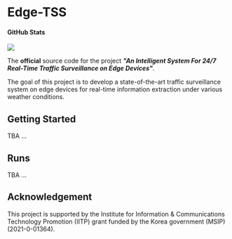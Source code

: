 # Edge-TSS

#### GitHub Stats
![](https://img.shields.io/github/downloads/SKKU-AutoLab-VSW/Edge-TSS/total.svg)

The **official** source code for the project _**"An Intelligent System For 24/7 
Real-Time Traffic Surveillance on Edge Devices"**_.

The goal of this project is to develop a state-of-the-art traffic surveillance 
system on edge devices for real-time information extraction under various 
weather conditions.

## Getting Started
TBA ...

## Runs
TBA ...

## Acknowledgement
This project is supported by the Institute for Information & Communications 
Technology Promotion (IITP) grant funded by the Korea government (MSIP) 
(2021-0-01364).


